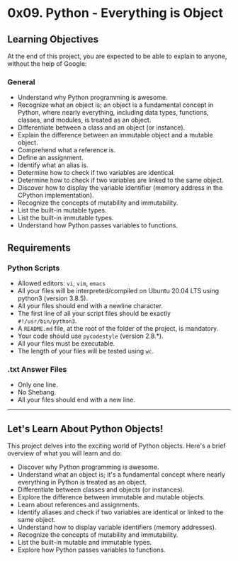 # 0x09. Python - Everything is Object

## Learning Objectives

At the end of this project, you are expected to be able to explain to anyone, without the help of Google:

### General

- Understand why Python programming is awesome.
- Recognize what an object is; an object is a fundamental concept in Python, where nearly everything, including data types, functions, classes, and modules, is treated as an object.
- Differentiate between a class and an object (or instance).
- Explain the difference between an immutable object and a mutable object.
- Comprehend what a reference is.
- Define an assignment.
- Identify what an alias is.
- Determine how to check if two variables are identical.
- Determine how to check if two variables are linked to the same object.
- Discover how to display the variable identifier (memory address in the CPython implementation).
- Recognize the concepts of mutability and immutability.
- List the built-in mutable types.
- List the built-in immutable types.
- Understand how Python passes variables to functions.

## Requirements

### Python Scripts

- Allowed editors: `vi`, `vim`, `emacs`
- All your files will be interpreted/compiled on Ubuntu 20.04 LTS using python3 (version 3.8.5).
- All your files should end with a newline character.
- The first line of all your script files should be exactly `#!/usr/bin/python3`.
- A `README.md` file, at the root of the folder of the project, is mandatory.
- Your code should use `pycodestyle` (version 2.8.*).
- All your files must be executable.
- The length of your files will be tested using `wc`.

### .txt Answer Files

- Only one line.
- No Shebang.
- All your files should end with a new line.

---

## Let's Learn About Python Objects!

This project delves into the exciting world of Python objects. Here's a brief overview of what you will learn and do:

- Discover why Python programming is awesome.
- Understand what an object is; it's a fundamental concept where nearly everything in Python is treated as an object.
- Differentiate between classes and objects (or instances).
- Explore the difference between immutable and mutable objects.
- Learn about references and assignments.
- Identify aliases and check if two variables are identical or linked to the same object.
- Understand how to display variable identifiers (memory addresses).
- Recognize the concepts of mutability and immutability.
- List the built-in mutable and immutable types.
- Explore how Python passes variables to functions.

